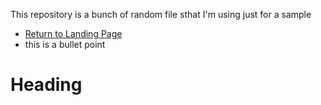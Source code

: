 This repository is a bunch of random file sthat I'm using just for a sample
- [Return to Landing Page](https://nashadjuman.github.io/)
- this is a bullet point

# Heading
